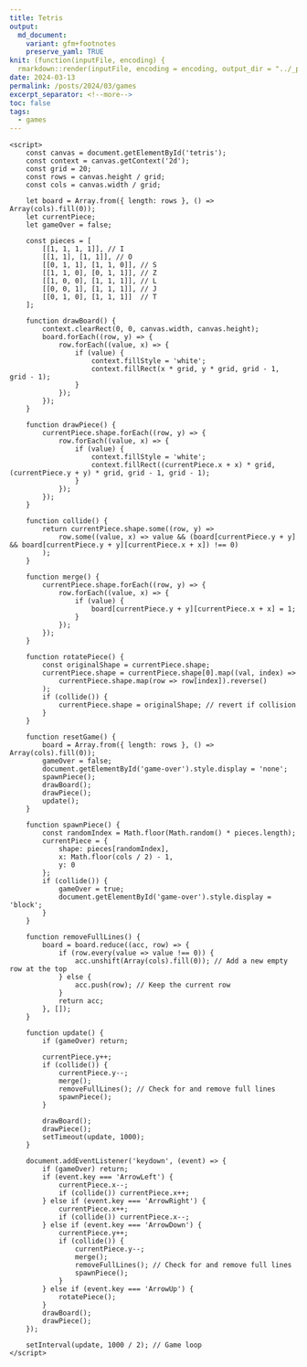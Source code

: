 ```yaml
---
title: Tetris
output:
  md_document:
    variant: gfm+footnotes
    preserve_yaml: TRUE
knit: (function(inputFile, encoding) {
  rmarkdown::render(inputFile, encoding = encoding, output_dir = "../_posts") })
date: 2024-03-13
permalink: /posts/2024/03/games
excerpt_separator: <!--more-->
toc: false
tags:
  - games
---
```


<!--more-->

<head>
    <title>Tetris Game</title>
</head>

<body>
    <canvas id="tetris" width="240" height="400"></canvas>
    <div id="game-over" style="display: none;">Game Over</div>
    
    <script>
        const canvas = document.getElementById('tetris');
        const context = canvas.getContext('2d');
        const grid = 20;
        const rows = canvas.height / grid;
        const cols = canvas.width / grid;

        let board = Array.from({ length: rows }, () => Array(cols).fill(0));
        let currentPiece;
        let gameOver = false;

        const pieces = [
            [[1, 1, 1, 1]], // I
            [[1, 1], [1, 1]], // O
            [[0, 1, 1], [1, 1, 0]], // S
            [[1, 1, 0], [0, 1, 1]], // Z
            [[1, 0, 0], [1, 1, 1]], // L
            [[0, 0, 1], [1, 1, 1]], // J
            [[0, 1, 0], [1, 1, 1]]  // T
        ];

        function drawBoard() {
            context.clearRect(0, 0, canvas.width, canvas.height);
            board.forEach((row, y) => {
                row.forEach((value, x) => {
                    if (value) {
                        context.fillStyle = 'white';
                        context.fillRect(x * grid, y * grid, grid - 1, grid - 1);
                    }
                });
            });
        }

        function drawPiece() {
            currentPiece.shape.forEach((row, y) => {
                row.forEach((value, x) => {
                    if (value) {
                        context.fillStyle = 'white';
                        context.fillRect((currentPiece.x + x) * grid, (currentPiece.y + y) * grid, grid - 1, grid - 1);
                    }
                });
            });
        }

        function collide() {
            return currentPiece.shape.some((row, y) =>
                row.some((value, x) => value && (board[currentPiece.y + y] && board[currentPiece.y + y][currentPiece.x + x]) !== 0)
            );
        }

        function merge() {
            currentPiece.shape.forEach((row, y) => {
                row.forEach((value, x) => {
                    if (value) {
                        board[currentPiece.y + y][currentPiece.x + x] = 1;
                    }
                });
            });
        }

        function rotatePiece() {
            const originalShape = currentPiece.shape;
            currentPiece.shape = currentPiece.shape[0].map((val, index) =>
                currentPiece.shape.map(row => row[index]).reverse()
            );
            if (collide()) {
                currentPiece.shape = originalShape; // revert if collision
            }
        }

        function resetGame() {
            board = Array.from({ length: rows }, () => Array(cols).fill(0));
            gameOver = false;
            document.getElementById('game-over').style.display = 'none';
            spawnPiece();
            drawBoard();
            drawPiece();
            update();
        }

        function spawnPiece() {
            const randomIndex = Math.floor(Math.random() * pieces.length);
            currentPiece = {
                shape: pieces[randomIndex],
                x: Math.floor(cols / 2) - 1,
                y: 0
            };
            if (collide()) {
                gameOver = true;
                document.getElementById('game-over').style.display = 'block';
            }
        }

        function removeFullLines() {
            board = board.reduce((acc, row) => {
                if (row.every(value => value !== 0)) {
                    acc.unshift(Array(cols).fill(0)); // Add a new empty row at the top
                } else {
                    acc.push(row); // Keep the current row
                }
                return acc;
            }, []);
        }

        function update() {
            if (gameOver) return;

            currentPiece.y++;
            if (collide()) {
                currentPiece.y--;
                merge();
                removeFullLines(); // Check for and remove full lines
                spawnPiece();
            }

            drawBoard();
            drawPiece();
            setTimeout(update, 1000);
        }

        document.addEventListener('keydown', (event) => {
            if (gameOver) return;
            if (event.key === 'ArrowLeft') {
                currentPiece.x--;
                if (collide()) currentPiece.x++;
            } else if (event.key === 'ArrowRight') {
                currentPiece.x++;
                if (collide()) currentPiece.x--;
            } else if (event.key === 'ArrowDown') {
                currentPiece.y++;
                if (collide()) {
                    currentPiece.y--;
                    merge();
                    removeFullLines(); // Check for and remove full lines
                    spawnPiece();
                }
            } else if (event.key === 'ArrowUp') {
                rotatePiece();
            }
            drawBoard();
            drawPiece();
        });

        setInterval(update, 1000 / 2); // Game loop
    </script>
</body>